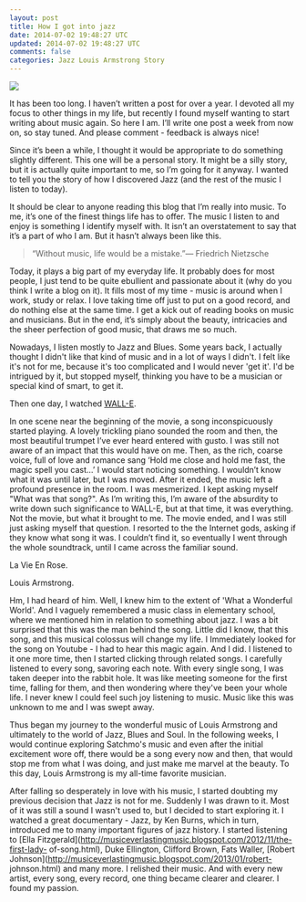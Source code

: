 ```yaml
---           
layout: post
title: How I got into jazz
date: 2014-07-02 19:48:27 UTC
updated: 2014-07-02 19:48:27 UTC
comments: false
categories: Jazz Louis Armstrong Story
---
```

![](http://1.bp.blogspot.com/-xOBj9x28df0/U7RhzavFqjI/AAAAAAAABo4/srzLXZOH9uE/s1600/63.jpg)

It has been too long. I haven’t written a post for over a year. I devoted all
my focus to other things in my life, but recently I found myself wanting to
start writing about music again. So here I am. I’ll write one post a week from
now on, so stay tuned. And please comment - feedback is always nice!

Since it’s been a while, I thought it would be appropriate to do something
slightly different. This one will be a personal story. It might be a silly
story, but it is actually quite important to me, so I’m going for it anyway. I
wanted to tell you the story of how I discovered Jazz (and the rest of the
music I listen to today).

  
  

It should be clear to anyone reading this blog that I’m really into music. To
me, it’s one of the finest things life has to offer. The music I listen to and
enjoy is something I identify myself with. It isn’t an overstatement to say
that it’s a part of who I am. But it hasn’t always been like this.  
  

> “Without music, life would be a mistake.”― Friedrich Nietzsche

  

Today, it plays a big part of my everyday life. It probably does for most
people, I just tend to be quite ebullient and passionate about it (why do you
think I write a blog on it). It fills most of my time - music is around when I
work, study or relax. I love taking time off just to put on a good record, and
do nothing else at the same time. I get a kick out of reading books on music
and musicians. But in the end, it’s simply about the beauty, intricacies and
the sheer perfection of good music, that draws me so much.

Nowadays, I listen mostly to Jazz and Blues. Some years back, I actually
thought I didn't like that kind of music and in a lot of ways I didn't. I felt
like it's not for me, because it's too complicated and I would  never 'get
it'. I'd be intrigued by it, but stopped myself, thinking you have to be a
musician or special kind of smart, to get it.

  

Then one day, I watched [WALL-E](http://www.imdb.com/title/tt0910970/).

  

In one scene near the beginning of the movie, a song inconspicuously started
playing. A lovely trickling piano sounded the room and then, the most
beautiful trumpet I’ve ever heard entered with gusto. I was still not aware of
an impact that this would have on me. Then, as the rich, coarse voice, full of
love and romance sang ‘Hold me close and hold me fast, the magic spell you
cast…’ I would start noticing something. I wouldn’t know what it was until
later, but I was moved. After it ended, the music left a profound presence in
the room. I was mesmerized. I kept asking myself "What was that song?". As I’m
writing this, I’m aware of the absurdity to write down such significance to
WALL-E, but at that time, it was everything. Not the movie, but what it
brought to me. The movie ended, and I was still just asking myself that
question. I resorted to the the Internet gods, asking if they know what song
it was. I couldn’t find it, so eventually I went through the whole soundtrack,
until I came across the familiar sound.

  

La Vie En Rose.

Louis Armstrong.

  

Hm, I had heard of him. Well, I knew him to the extent of 'What a Wonderful
World'. And I vaguely remembered a music class in elementary school, where we
mentioned him in relation to something about jazz. I was a bit surprised that
this was the man behind the song. Little did I know, that this song, and this
musical colossus will change my life. I Immediately looked for the song on
Youtube - I had to hear this magic again. And I did. I listened to it one more
time, then I started clicking through related songs. I carefully listened to
every song, savoring each note. With every single song, I was taken deeper
into the rabbit hole. It was like meeting someone for the first time, falling
for them, and then wondering where they've been your whole life. I never knew
I could feel such joy listening to music. Music like this was unknown to me
and I was swept away.

  

Thus began my journey to the wonderful music of Louis Armstrong and ultimately
to the world of Jazz, Blues and Soul. In the following weeks, I would continue
exploring Satchmo's music and even after the initial excitement wore off,
there would be a song every now and then, that would stop me from what I was
doing, and just make me marvel at the beauty. To this day, Louis Armstrong is
my all-time favorite musician.

  

After falling so desperately in love with his music, I started doubting my
previous decision that Jazz is not for me. Suddenly I was drawn to it. Most of
it was still a sound I wasn't used to, but I decided to start exploring it. I
watched a great documentary - Jazz, by Ken Burns, which in turn, introduced me
to many important figures of jazz history. I started listening to [Ella
Fitzgerald](http://musiceverlastingmusic.blogspot.com/2012/11/the-first-lady-
of-song.html), Duke Ellington, Clifford Brown, Fats Waller, [Robert
Johnson](http://musiceverlastingmusic.blogspot.com/2013/01/robert-
johnson.html) and many more. I relished their music. And with every new
artist, every song, every record, one thing became clearer and clearer. I
found my passion.

